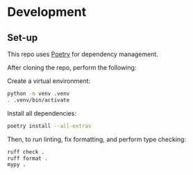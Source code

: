 # Development

## Set-up

This repo uses [Poetry](https://python-poetry.org/) for dependency management.

After cloning the repo, perform the following:

Create a virtual environment:

```bash
python -m venv .venv
. .venv/bin/activate
```

Install all dependencies:

```bash
poetry install --all-extras
```

Then, to run linting, fix formatting, and perform type checking:

```bash
ruff check .
ruff format .
mypy .
```